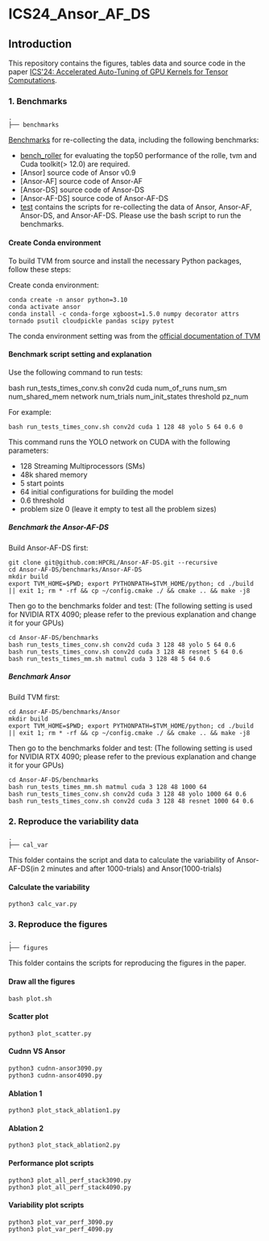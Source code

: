 # ICS24_Ansor_AF_DS

## Introduction

This repository contains the figures, tables data and source code in the paper [ICS'24: Accelerated Auto-Tuning of GPU Kernels for Tensor Computations](https://dl.acm.org/doi/10.1145/3650200.3656626).

### 1. Benchmarks
```
.
├── benchmarks
```
[Benchmarks](https://github.com/HPCRL/Ansor-AF-DS/tree/main/benchmarks) for re-collecting the data, including the following benchmarks:

- [bench_roller](https://github.com/HPCRL/bench_roller/tree/main) for evaluating the top50 performance of the rolle, tvm and Cuda toolkit(> 12.0) are required.
- [Ansor] source code of Ansor v0.9
- [Ansor-AF] source code of Ansor-AF
- [Ansor-DS] source code of Ansor-DS
- [Ansor-AF-DS] source code of Ansor-AF-DS
- [test](benchmarks/README.md) contains the scripts for re-collecting the data of Ansor, Ansor-AF, Ansor-DS, and Ansor-AF-DS. Please use the bash script to run the benchmarks.


#### Create Conda environment

To build TVM from source and install the necessary Python packages, follow these steps:

Create conda environment:
```
conda create -n ansor python=3.10
conda activate ansor
conda install -c conda-forge xgboost=1.5.0 numpy decorator attrs tornado psutil cloudpickle pandas scipy pytest
```

The conda environment setting was from the [official documentation of TVM](https://tvm.apache.org/docs/v0.9.0/install/from_source.html#developers-get-source-from-github)


#### Benchmark script setting and explanation

Use the following command to run tests:

bash run_tests_times_conv.sh conv2d cuda num_of_runs num_sm num_shared_mem network num_trials num_init_states threshold pz_num

For example:

```
bash run_tests_times_conv.sh conv2d cuda 1 128 48 yolo 5 64 0.6 0
```

This command runs the YOLO network on CUDA with the following parameters:
- 128 Streaming Multiprocessors (SMs)
- 48k shared memory
- 5 start points
- 64 initial configurations for building the model
- 0.6 threshold
- problem size 0 (leave it empty to test all the problem sizes)


#####  Benchmark the Ansor-AF-DS

Build Ansor-AF-DS first:
```
git clone git@github.com:HPCRL/Ansor-AF-DS.git --recursive
cd Ansor-AF-DS/benchmarks/Ansor-AF-DS
mkdir build
export TVM_HOME=$PWD; export PYTHONPATH=$TVM_HOME/python; cd ./build || exit 1; rm * -rf && cp ~/config.cmake ./ && cmake .. && make -j8
```

Then go to the benchmarks folder and test: (The following setting is used for NVIDIA RTX 4090; please refer to the previous explanation and change it for your GPUs)
```
cd Ansor-AF-DS/benchmarks
bash run_tests_times_conv.sh conv2d cuda 3 128 48 yolo 5 64 0.6
bash run_tests_times_conv.sh conv2d cuda 3 128 48 resnet 5 64 0.6
bash run_tests_times_mm.sh matmul cuda 3 128 48 5 64 0.6
```

##### Benchmark Ansor

Build TVM first:
```
cd Ansor-AF-DS/benchmarks/Ansor
mkdir build
export TVM_HOME=$PWD; export PYTHONPATH=$TVM_HOME/python; cd ./build || exit 1; rm * -rf && cp ~/config.cmake ./ && cmake .. && make -j8
```

Then go to the benchmarks folder and test: (The following setting is used for NVIDIA RTX 4090; please refer to the previous explanation and change it for your GPUs)
```
cd Ansor-AF-DS/benchmarks
bash run_tests_times_mm.sh matmul cuda 3 128 48 1000 64
bash run_tests_times_conv.sh conv2d cuda 3 128 48 yolo 1000 64 0.6
bash run_tests_times_conv.sh conv2d cuda 3 128 48 resnet 1000 64 0.6
```


### 2. Reproduce the variability data
```
.
├── cal_var
```
This folder contains the script and data to calculate the variability of Ansor-AF-DS(in 2 minutes and after 1000-trials) and Ansor(1000-trials)

#### Calculate the variability
```
python3 calc_var.py

```


### 3. Reproduce the figures
```
.
├── figures
```
This folder contains the scripts for reproducing the figures in the paper.

#### Draw all the figures
```
bash plot.sh
```

#### Scatter plot

```
python3 plot_scatter.py
```

#### Cudnn VS Ansor
```
python3 cudnn-ansor3090.py 
python3 cudnn-ansor4090.py 
```

#### Ablation 1

```
python3 plot_stack_ablation1.py
```

#### Ablation 2
```
python3 plot_stack_ablation2.py
```

#### Performance plot scripts
```
python3 plot_all_perf_stack3090.py
python3 plot_all_perf_stack4090.py
```

#### Variability plot scripts
```
python3 plot_var_perf_3090.py 
python3 plot_var_perf_4090.py
```

